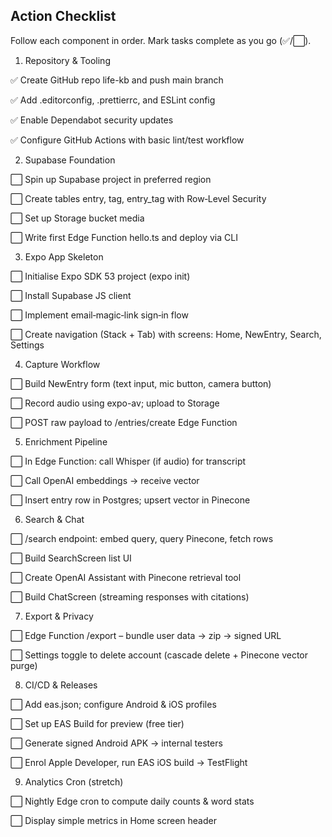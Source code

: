 ## Action Checklist

Follow each component in order. Mark tasks complete as you go (✅/⬜).

1. Repository & Tooling

✅ Create GitHub repo life-kb and push main branch

✅ Add .editorconfig, .prettierrc, and ESLint config

✅ Enable Dependabot security updates

✅ Configure GitHub Actions with basic lint/test workflow

2. Supabase Foundation

⬜ Spin up Supabase project in preferred region

⬜ Create tables entry, tag, entry_tag with Row‑Level Security

⬜ Set up Storage bucket media

⬜ Write first Edge Function hello.ts and deploy via CLI

3. Expo App Skeleton

⬜ Initialise Expo SDK 53 project (expo init)

⬜ Install Supabase JS client

⬜ Implement email‑magic‑link sign‑in flow

⬜ Create navigation (Stack + Tab) with screens: Home, NewEntry, Search, Settings

4. Capture Workflow

⬜ Build NewEntry form (text input, mic button, camera button)

⬜ Record audio using expo-av; upload to Storage

⬜ POST raw payload to /entries/create Edge Function

5. Enrichment Pipeline

⬜ In Edge Function: call Whisper (if audio) for transcript

⬜ Call OpenAI embeddings → receive vector

⬜ Insert entry row in Postgres; upsert vector in Pinecone

6. Search & Chat

⬜ /search endpoint: embed query, query Pinecone, fetch rows

⬜ Build SearchScreen list UI

⬜ Create OpenAI Assistant with Pinecone retrieval tool

⬜ Build ChatScreen (streaming responses with citations)

7. Export & Privacy

⬜ Edge Function /export – bundle user data → zip → signed URL

⬜ Settings toggle to delete account (cascade delete + Pinecone vector purge)

8. CI/CD & Releases

⬜ Add eas.json; configure Android & iOS profiles

⬜ Set up EAS Build for preview (free tier)

⬜ Generate signed Android APK → internal testers

⬜ Enrol Apple Developer, run EAS iOS build → TestFlight

9. Analytics Cron (stretch)

⬜ Nightly Edge cron to compute daily counts & word stats

⬜ Display simple metrics in Home screen header
